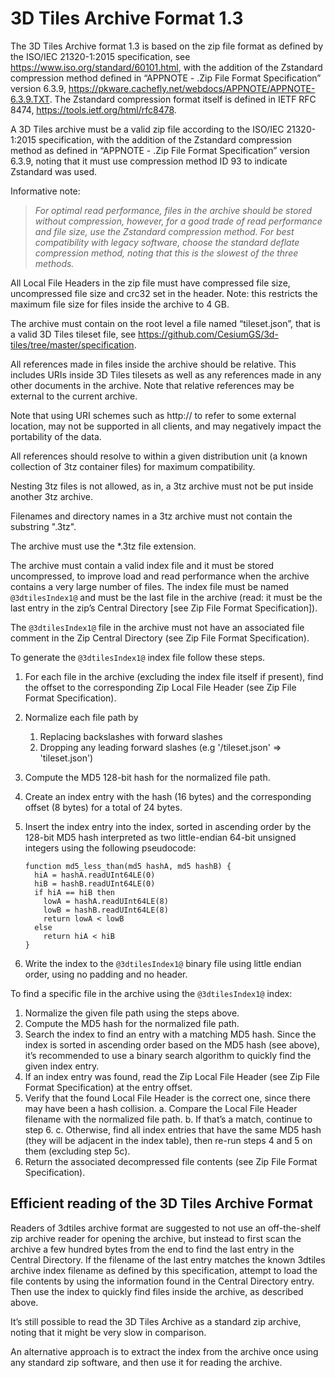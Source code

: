 # 3D Tiles Archive Format 1.3

The 3D Tiles Archive format 1.3 is based on the zip file format as defined by the ISO/IEC 21320-1:2015 specification, see https://www.iso.org/standard/60101.html, with the addition of the Zstandard compression method defined in “APPNOTE - .Zip File Format Specification” version 6.3.9, https://pkware.cachefly.net/webdocs/APPNOTE/APPNOTE-6.3.9.TXT. The Zstandard compression format itself is defined in IETF RFC 8474, https://tools.ietf.org/html/rfc8478.

A 3D Tiles archive must be a valid zip file according to the ISO/IEC 21320-1:2015 specification, with the addition of the Zstandard compression method as defined in “APPNOTE - .Zip File Format Specification” version 6.3.9, noting that it must use compression method ID 93 to indicate Zstandard was used.

Informative note:
> _For optimal read performance, files in the archive should be stored without compression, however, for a good trade of read performance and file size, use the Zstandard compression method. For best compatibility with legacy software, choose the standard deflate compression method, noting that this is the slowest of the three methods._

All Local File Headers in the zip file must have compressed file size, uncompressed file size and crc32 set in the header. Note: this restricts the maximum file size for files inside the archive to 4 GB.

The archive must contain on the root level a file named “tileset.json”, that is a valid 3D Tiles tileset file, see https://github.com/CesiumGS/3d-tiles/tree/master/specification.

All references made in files inside the archive should be relative. This includes URIs inside 3D Tiles tilesets as well as any references made in any other documents in the archive. Note that relative references may be external to the current archive.

Note that using URI schemes such as http:// to refer to some external location, may not be supported in all clients, and may negatively impact the portability of the data.

All references should resolve to within a given distribution unit (a known collection of 3tz container files) for maximum compatibility.

Nesting 3tz files is not allowed, as in, a 3tz archive must not be put inside another 3tz archive.

Filenames and directory names in a 3tz archive must not contain the substring ".3tz".

The archive must use the *.3tz file extension.

The archive must contain a valid index file and it must be stored uncompressed, to improve load and read performance when the archive contains a very large number of files. The index file must be named `@3dtilesIndex1@` and must be the last file in the archive (read: it must be the last entry in the zip’s Central Directory [see Zip File Format Specification]).

The `@3dtilesIndex1@` file in the archive must not have an associated file comment in the Zip Central Directory (see Zip File Format Specification).

To generate the `@3dtilesIndex1@` index file follow these steps.

1.	For each file in the archive (excluding the index file itself if present), find the offset to the corresponding Zip Local File Header (see Zip File Format Specification).
2.	Normalize each file path by
    1.	Replacing backslashes with forward slashes
    2.	Dropping any leading forward slashes (e.g '/tileset.json' => 'tileset.json')
3.	Compute the MD5 128-bit hash for the normalized file path.
4.	Create an index entry with the hash (16 bytes) and the corresponding offset (8 bytes) for a total of 24 bytes.
5.	Insert the index entry into the index, sorted in ascending order by the 128-bit MD5 hash interpreted as two little-endian 64-bit unsigned integers using the following pseudocode:

        function md5_less_than(md5 hashA, md5 hashB) {
          hiA = hashA.readUInt64LE(0)
          hiB = hashB.readUInt64LE(0)
          if hiA == hiB then
            lowA = hashA.readUInt64LE(8)
            lowB = hashB.readUInt64LE(8)
            return lowA < lowB
          else
            return hiA < hiB
        }
		
6.	Write the index to the `@3dtilesIndex1@` binary file using little endian order, using no padding and no header.

To find a specific file in the archive using the `@3dtilesIndex1@` index:
1.	Normalize the given file path using the steps above.
2.	Compute the MD5 hash for the normalized file path.
3.	Search the index to find an entry with a matching MD5 hash. Since the index is sorted in ascending order based on the MD5 hash (see above), it’s recommended to use a binary search algorithm to quickly find the given index entry.
4.	If an index entry was found, read the Zip Local File Header (see Zip File Format Specification) at the entry offset.
5.	Verify that the found Local File Header is the correct one, since there may have been a hash collision.
a.	Compare the Local File Header filename with the normalized file path.
b.	If that’s a match, continue to step 6.
c.	Otherwise, find all index entries that have the same MD5 hash (they will be adjacent in the index table), then re-run steps 4 and 5 on them (excluding step 5c).
6.	Return the associated decompressed file contents (see Zip File Format Specification).

## Efficient reading of the 3D Tiles Archive Format
Readers of 3dtiles archive format are suggested to not use an off-the-shelf zip archive reader for opening the archive, but instead to first scan the archive a few hundred bytes from the end to find the last entry in the Central Directory. If the filename of the last entry matches the known 3dtiles archive index filename as defined by this specification, attempt to load the file contents by using the information found in the Central Directory entry. Then use the index to quickly find files inside the archive, as described above.

It’s still possible to read the 3D Tiles Archive as a standard zip archive, noting that it might be very slow in comparison.

An alternative approach is to extract the index from the archive once using any standard zip software, and then use it for reading the archive.
